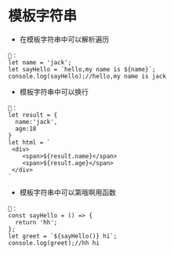 # 模板字符串
- 在模板字符串中可以解析遍历
```
🌰：
let name = 'jack';
let sayHello = `hello,my name is ${name}`; 
console.log(sayHello);//hello,my name is jack
```
- 模板字符串中可以换行
```
🌰：
let result = {
  name:'jack',
  age:18
}
let html = `
 <div>
    <span>${result.name}</span>
    <span>${result.age}</span>
 </div>
`
```

- 模板字符串中可以第哦啊用函数
```
🌰：
const sayHello = () => {
  return 'hh';
};
let greet = `${sayHello()} hi`;
console.log(greet);//hh hi
```

